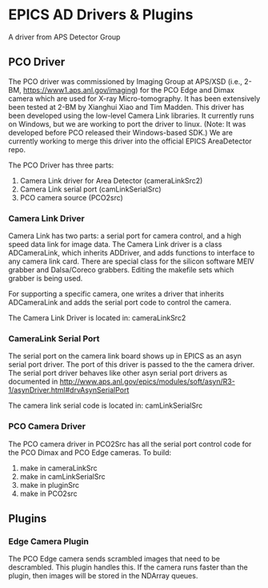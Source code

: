
# EPICS AD Drivers & Plugins

A driver from APS Detector Group 

## PCO Driver
The PCO driver was commissioned by Imaging Group at APS/XSD (i.e., 2-BM, https://www1.aps.anl.gov/imaging) for the PCO Edge and Dimax camera which are used for X-ray Micro-tomography. It has been extensively been tested at 2-BM by Xianghui Xiao and Tim Madden. This driver has been developed using the low-level Camera Link libraries. It currently runs on Windows, but we are working to port the driver to linux. (Note: It was developed before PCO released their Windows-based SDK.) We are currently working to merge this driver into the official EPICS AreaDetector repo. 

The PCO Driver has three parts:
1. Camera Link driver for Area Detector (cameraLinkSrc2)
2. Camera Link serial port (camLinkSerialSrc)
3. PCO camera source (PCO2src)

### Camera Link Driver 
Camera Link has two parts: a serial port for camera control, and a high speed data link for image data. The Camera Link driver is a class ADCameraLink, which inherits ADDriver, and adds functions to interface to any camera link card. There are special class for the silicon software MEIV grabber and Dalsa/Coreco grabbers. Editing the makefile sets which grabber is being used. 

For supporting a specific camera, one writes a driver that inherits ADCameraLink and adds the serial port code to control the camera.

The Camera Link Driver is located in: cameraLinkSrc2

### CameraLink Serial Port
The serial port on the camera link board shows up in EPICS as an asyn serial port driver. The port of this driver is passed to the the camera driver. The serial port driver behaves like other asyn serial port drivers as documented in
http://www.aps.anl.gov/epics/modules/soft/asyn/R3-1/asynDriver.html#drvAsynSerialPort

The camera link serial code is located in: camLinkSerialSrc

### PCO Camera Driver
The PCO camera driver in PCO2Src has all the serial port control code for the PCO Dimax and PCO Edge cameras. To build:
1. make in cameraLinkSrc
2. make in camLinkSerialSrc
3. make in pluginSrc
4. make in PCO2src

## Plugins
### Edge Camera Plugin
The PCO Edge camera sends scrambled images that need to be descrambled. This plugin handles this. If the camera runs faster than the plugin, then images will be stored in the NDArray queues.

